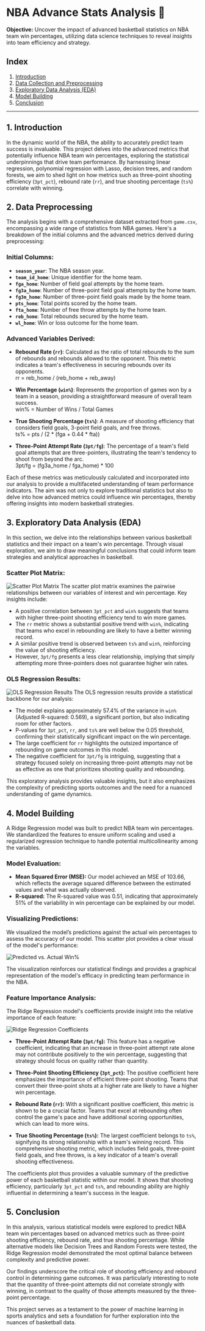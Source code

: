 # NBA Advance Stats Analysis 🏀

**Objective:** Uncover the impact of advanced basketball statistics on NBA team win percentages, utilizing data science techniques to reveal insights into team efficiency and strategy.

## Index
1. [Introduction](#1-introduction)
2. [Data Collection and Preprocessing](#2-data-collection-and-preprocessing)
3. [Exploratory Data Analysis (EDA)](#3-exploratory-data-analysis-eda)
4. [Model Building](#4-model-building)
5. [Conclusion](#5-conclusion)

---

## 1. Introduction

In the dynamic world of the NBA, the ability to accurately predict team success is invaluable. This project delves into the advanced metrics that potentially influence NBA team win percentages, exploring the statistical underpinnings that drive team performance. By harnessing linear regression, polynomial regression with Lasso, decision trees, and random forests, we aim to shed light on how metrics such as three-point shooting efficiency (`3pt_pct`), rebound rate (`rr`), and true shooting percentage (`ts%`) correlate with winning.

## 2. Data Preprocessing

The analysis begins with a comprehensive dataset extracted from `game.csv`, encompassing a wide range of statistics from NBA games. Here's a breakdown of the initial columns and the advanced metrics derived during preprocessing:

### Initial Columns:
- **`season_year`**: The NBA season year.
- **`team_id_home`**: Unique identifier for the home team.
- **`fga_home`**: Number of field goal attempts by the home team.
- **`fg3a_home`**: Number of three-point field goal attempts by the home team.
- **`fg3m_home`**: Number of three-point field goals made by the home team.
- **`pts_home`**: Total points scored by the home team.
- **`fta_home`**: Number of free throw attempts by the home team.
- **`reb_home`**: Total rebounds secured by the home team.
- **`wl_home`**: Win or loss outcome for the home team.

### Advanced Variables Derived:
- **Rebound Rate (`rr`)**: Calculated as the ratio of total rebounds to the sum of rebounds and rebounds allowed to the opponent. This metric indicates a team's effectiveness in securing rebounds over its opponents.  
rr = reb_home / (reb_home + reb_away)

- **Win Percentage (`win%`)**: Represents the proportion of games won by a team in a season, providing a straightforward measure of overall team success.  
win% = Number of Wins / Total Games

- **True Shooting Percentage (`ts%`)**: A measure of shooting efficiency that considers field goals, 3-point field goals, and free throws.  
ts% = pts / (2 * (fga + 0.44 * fta))

- **Three-Point Attempt Rate (`3pt/fg`)**: The percentage of a team's field goal attempts that are three-pointers, illustrating the team's tendency to shoot from beyond the arc.  
3pt/fg = (fg3a_home / fga_home) * 100


Each of these metrics was meticulously calculated and incorporated into our analysis to provide a multifaceted understanding of team performance indicators. The aim was not only to explore traditional statistics but also to delve into how advanced metrics could influence win percentages, thereby offering insights into modern basketball strategies.

## 3. Exploratory Data Analysis (EDA)

In this section, we delve into the relationships between various basketball statistics and their impact on a team's win percentage. Through visual exploration, we aim to draw meaningful conclusions that could inform team strategies and analytical approaches in basketball.

### Scatter Plot Matrix: 
![Scatter Plot Matrix](Plots/scatter.png)
The scatter plot matrix examines the pairwise relationships between our variables of interest and win percentage. Key insights include:
- A positive correlation between `3pt_pct` and `win%` suggests that teams with higher three-point shooting efficiency tend to win more games.
- The `rr` metric shows a substantial positive trend with `win%`, indicating that teams who excel in rebounding are likely to have a better winning record.
- A similar positive trend is observed between `ts%` and `win%`, reinforcing the value of shooting efficiency.
- However, `3pt/fg` presents a less clear relationship, implying that simply attempting more three-pointers does not guarantee higher win rates.

### OLS Regression Results: 
![OLS Regression Results](Plots/OLS_Regression_Results.png)
The OLS regression results provide a statistical backbone for our analysis:
- The model explains approximately 57.4% of the variance in `win%` (Adjusted R-squared: 0.569), a significant portion, but also indicating room for other factors.
- P-values for `3pt_pct`, `rr`, and `ts%` are well below the 0.05 threshold, confirming their statistically significant impact on the win percentage.
- The large coefficient for `rr` highlights the outsized importance of rebounding on game outcomes in this model.
- The negative coefficient for `3pt/fg` is intriguing, suggesting that a strategy focused solely on increasing three-point attempts may not be as effective as one that prioritizes shooting quality and rebounding.

This exploratory analysis provides valuable insights, but it also emphasizes the complexity of predicting sports outcomes and the need for a nuanced understanding of game dynamics.

## 4. Model Building

A Ridge Regression model was built to predict NBA team win percentages. We standardized the features to ensure uniform scaling and used a regularized regression technique to handle potential multicollinearity among the variables.

### Model Evaluation:
- **Mean Squared Error (MSE):** Our model achieved an MSE of 103.66, which reflects the average squared difference between the estimated values and what was actually observed.
- **R-squared:** The R-squared value was 0.51, indicating that approximately 51% of the variability in win percentage can be explained by our model. 

### Visualizing Predictions:
We visualized the model’s predictions against the actual win percentages to assess the accuracy of our model. This scatter plot provides a clear visual of the model's performance:

![Predicted vs. Actual Win%](Plots/predicted.png)

The visualization reinforces our statistical findings and provides a graphical representation of the model's efficacy in predicting team performance in the NBA.

### Feature Importance Analysis:

The Ridge Regression model's coefficients provide insight into the relative importance of each feature:

![Ridge Regression Coefficients](Plots/Coefficient.png)

- **Three-Point Attempt Rate (`3pt/fg`):** This feature has a negative coefficient, indicating that an increase in three-point attempt rate alone may not contribute positively to the win percentage, suggesting that strategy should focus on quality rather than quantity.
  
- **Three-Point Shooting Efficiency (`3pt_pct`):** The positive coefficient here emphasizes the importance of efficient three-point shooting. Teams that convert their three-point shots at a higher rate are likely to have a higher win percentage.

- **Rebound Rate (`rr`):** With a significant positive coefficient, this metric is shown to be a crucial factor. Teams that excel at rebounding often control the game's pace and have additional scoring opportunities, which can lead to more wins.

- **True Shooting Percentage (`ts%`):** The largest coefficient belongs to `ts%`, signifying its strong relationship with a team's winning record. This comprehensive shooting metric, which includes field goals, three-point field goals, and free throws, is a key indicator of a team's overall shooting effectiveness.

The coefficients plot thus provides a valuable summary of the predictive power of each basketball statistic within our model. It shows that shooting efficiency, particularly `3pt_pct` and `ts%`, and rebounding ability are highly influential in determining a team's success in the league.


## 5. Conclusion

In this analysis, various statistical models were explored to predict NBA team win percentages based on advanced metrics such as three-point shooting efficiency, rebound rate, and true shooting percentage. While alternative models like Decision Trees and Random Forests were tested, the Ridge Regression model demonstrated the most optimal balance between complexity and predictive power.

Our findings underscore the critical role of shooting efficiency and rebound control in determining game outcomes. It was particularly interesting to note that the quantity of three-point attempts did not correlate strongly with winning, in contrast to the quality of those attempts measured by the three-point percentage.

This project serves as a testament to the power of machine learning in sports analytics and sets a foundation for further exploration into the nuances of basketball data.
